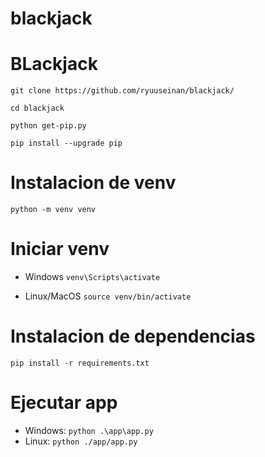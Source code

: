 # blackjack

# BLackjack

`git clone https://github.com/ryuuseinan/blackjack/`

`cd blackjack`

`python get-pip.py`

`pip install --upgrade pip`

# Instalacion de venv
`python -m venv venv`

# Iniciar venv
+ Windows
`venv\Scripts\activate`

+ Linux/MacOS
`source venv/bin/activate`

# Instalacion de dependencias
`pip install -r requirements.txt`

# Ejecutar app
+ Windows: 
`python .\app\app.py`
+ Linux: 
`python ./app/app.py`
